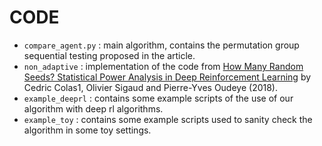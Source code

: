 CODE
====

* `compare_agent.py`  : main algorithm, contains the permutation group sequential testing proposed in the article.
* `non_adaptive` : implementation of the code from [How Many Random Seeds? Statistical Power Analysis in Deep Reinforcement Learning](https://arxiv.org/pdf/1806.08295.pdf) by
    Cedric Colas1, Olivier Sigaud and Pierre-Yves Oudeye (2018).
* `example_deeprl` : contains some example scripts of the use of our algorithm with deep rl algorithms.
* `example_toy` : contains some example scripts used to sanity check the algorithm in some toy settings.
